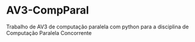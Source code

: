 # AV3-CompParal
Trabalho de AV3 de computação paralela com python para a disciplina de Computação Paralela Concorrente
